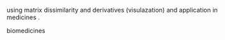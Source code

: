using matrix dissimilarity and derivatives (visulazation) and application in medicines .

biomedicines
